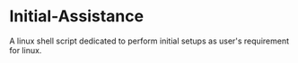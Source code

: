# Initial-Assistance
A linux shell script dedicated to perform initial setups as user's requirement for linux.
